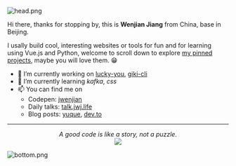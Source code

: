 ![head.png](https://i.loli.net/2020/07/12/TmAP8n236xqh75Q.png)

Hi there, thanks for stopping by, this is **Wenjian Jiang** from China, base in Beijing.

I usally build cool, interesting websites or tools for fun and for learning using Vue.js and Python, welcome to scroll down to explore [my pinned projects](#user-25657798-pinned-items-reorder-form), maybe you will love them. 😁

- 🔭 I’m currently working on [lucky-you](https://github.com/jwenjian/lucky-you), [giki-cli](https://github.com/jwenjian/giki-cli)
- 🌱 I’m currently learning *kafka*, *css*
- 📫 You can find me on 
  - Codepen: [jwenjian](https://codepen.io/jwenjian)
  - Daily talks: [talk.jwj.life](https://talk.jwj.life)
  - Blog posts: [yuque](https://yuque.com/jwenjian), [dev.to](https://dev.to/jwenjian)

---

<p align="center">
  <i>A good code is like a story, not a puzzle.</i><br/>
<img src="https://visitor-badge.glitch.me/badge?page_id=jwenjian.jwenjian"/>
</p>

![bottom.png](https://i.loli.net/2020/07/12/b3grZD6LFseGuUP.png)
